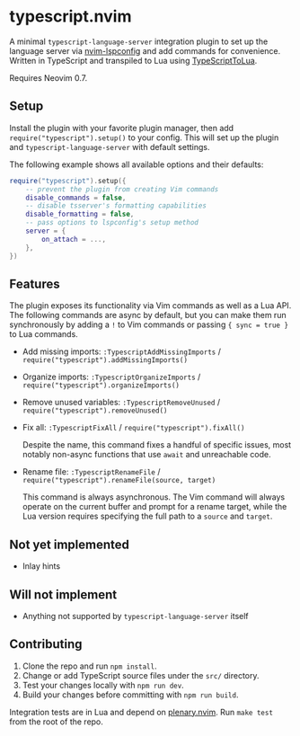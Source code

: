 # typescript.nvim

A minimal `typescript-language-server` integration plugin to set up the language
server via [nvim-lspconfig](https://github.com/neovim/nvim-lspconfig) and add
commands for convenience. Written in TypeScript and transpiled to
Lua using [TypeScriptToLua](https://github.com/TypeScriptToLua/TypeScriptToLua).

Requires Neovim 0.7.

## Setup

Install the plugin with your favorite plugin manager, then add
`require("typescript").setup()` to your config. This will set up the plugin and
`typescript-language-server` with default settings.

The following example shows all available options and their defaults:

```lua
require("typescript").setup({
    -- prevent the plugin from creating Vim commands
    disable_commands = false,
    -- disable tsserver's formatting capabilities
    disable_formatting = false,
    -- pass options to lspconfig's setup method
    server = {
        on_attach = ...,
    },
})
```

## Features

The plugin exposes its functionality via Vim commands as well as a Lua API. The
following commands are async by default, but you can make them run synchronously
by adding a `!` to Vim commands or passing `{ sync = true }` to Lua commands.

- Add missing imports: `:TypescriptAddMissingImports` /
  `require("typescript").addMissingImports()`

- Organize imports: `:TypescriptOrganizeImports` /
  `require("typescript").organizeImports()`

- Remove unused variables: `:TypescriptRemoveUnused` /
  `require("typescript").removeUnused()`

- Fix all: `:TypescriptFixAll` / `require("typescript").fixAll()`

  Despite the name, this command fixes a handful of specific issues, most notably
  non-async functions that use `await` and unreachable code.

- Rename file: `:TypescriptRenameFile` /
  `require("typescript").renameFile(source, target)`

  This command is always asynchronous. The Vim command will always operate on
  the current buffer and prompt for a rename target, while the Lua version
  requires specifying the full path to a `source` and `target`.

## Not yet implemented

- Inlay hints

## Will not implement

- Anything not supported by `typescript-language-server` itself

## Contributing

1. Clone the repo and run `npm install`.
2. Change or add TypeScript source files under the `src/` directory.
3. Test your changes locally with `npm run dev`.
4. Build your changes before committing with `npm run build`.

Integration tests are in Lua and depend on
[plenary.nvim](https://github.com/nvim-lua/plenary.nvim). Run `make test` from
the root of the repo.
